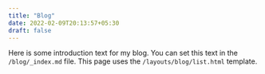 ```yaml
---
title: "Blog"
date: 2022-02-09T20:13:57+05:30
draft: false
---
```


Here is some introduction text for my blog. You can set this text in the `/blog/_index.md` file. This page uses the `/layouts/blog/list.html` template.